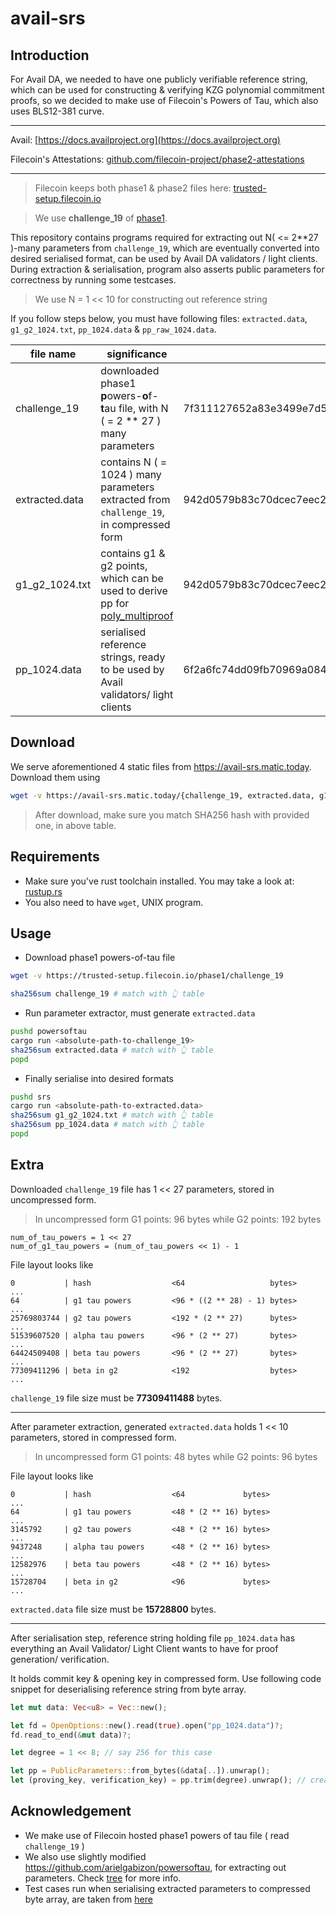 # avail-srs

## Introduction

For Avail DA, we needed to have one publicly verifiable reference string, which can be used for constructing & verifying KZG polynomial commitment proofs, so we decided to make use of Filecoin's Powers of Tau, which also uses BLS12-381 curve.

---

Avail: [https://docs.availproject.org](https://docs.availproject.org)

Filecoin's Attestations: [github.com/filecoin-project/phase2-attestations](https://github.com/filecoin-project/phase2-attestations)

---

> Filecoin keeps both phase1 & phase2 files here: [trusted-setup.filecoin.io](https://trusted-setup.filecoin.io/)

> We use **challenge_19** of [phase1](https://trusted-setup.filecoin.io/phase1).

This repository contains programs required for extracting out N( <= 2**27 )-many parameters from `challenge_19`, which are eventually converted into desired serialised format, can be used by Avail DA validators / light clients. During extraction & serialisation, program also asserts public parameters for correctness by running some testcases. 

> We use N = 1 << 10 for constructing out reference string

If you follow steps below, you must have following files: `extracted.data`, `g1_g2_1024.txt`, `pp_1024.data` & `pp_raw_1024.data`.

file name | significance | sha256
--- | --- | ---
challenge_19 | downloaded phase1 **p**owers-**o**f-**t**au file, with N ( = 2 ** 27 ) many parameters | 7f311127652a83e3499e7d5e6c9a3dd78f6cb4bd27ea9ce8c1af3818a97adc8f
extracted.data | contains N ( = 1024 ) many parameters extracted from `challenge_19`, in compressed form | 942d0579b83c70dcec7eec2075ff5a13ff7d72a99c21bbcb96a4a1c1865d71fd
g1_g2_1024.txt | contains g1 & g2 points, which can be used to derive pp for [poly_multiproof](https://github.com/availproject/poly-multiproof/releases/tag/v0.0.1) | 942d0579b83c70dcec7eec2075ff5a13ff7d72a99c21bbcb96a4a1c1865d71fd
pp_1024.data | serialised reference strings, ready to be used by Avail validators/ light clients | 6f2a6fc74dd09fb70969a0843ca9fa971c26f224cb2bf11ce18d3c9c2b385a84

## Download

We serve aforementioned 4 static files from https://avail-srs.matic.today. Download them using

```bash
wget -v https://avail-srs.matic.today/{challenge_19, extracted.data, g1_g2_1024.txt, pp_1024.data}
```

> After download, make sure you match SHA256 hash with provided one, in above table.

## Requirements

- Make sure you've rust toolchain installed. You may take a look at: [rustup.rs](https://rustup.rs/)
- You also need to have `wget`, UNIX program.

## Usage

- Download phase1 powers-of-tau file

```bash
wget -v https://trusted-setup.filecoin.io/phase1/challenge_19

sha256sum challenge_19 # match with 👆 table
```

- Run parameter extractor, must generate `extracted.data`

```bash
pushd powersoftau
cargo run <absolute-path-to-challenge_19>
sha256sum extracted.data # match with 👆 table
popd
```

- Finally serialise into desired formats

```bash
pushd srs
cargo run <absolute-path-to-extracted.data>
sha256sum g1_g2_1024.txt # match with 👆 table
sha256sum pp_1024.data # match with 👆 table
popd
```

## Extra

Downloaded `challenge_19` file has 1 << 27 parameters, stored in uncompressed form.

> In uncompressed form G1 points: 96 bytes while G2 points: 192 bytes

```python3
num_of_tau_powers = 1 << 27
num_of_g1_tau_powers = (num_of_tau_powers << 1) - 1
```

File layout looks like

```
0           | hash                  <64                   bytes>
...
64          | g1 tau powers         <96 * ((2 ** 28) - 1) bytes>
...
25769803744 | g2 tau powers         <192 * (2 ** 27)      bytes>
...
51539607520 | alpha tau powers      <96 * (2 ** 27)       bytes>
...
64424509408 | beta tau powers       <96 * (2 ** 27)       bytes>
...
77309411296 | beta in g2            <192                  bytes>
...
```

`challenge_19` file size must be **77309411488** bytes.

---

After parameter extraction, generated `extracted.data` holds 1 << 10 parameters, stored in compressed form.

> In uncompressed form G1 points: 48 bytes while G2 points: 96 bytes

File layout looks like

```
0           | hash                  <64             bytes>
...
64          | g1 tau powers         <48 * (2 ** 16) bytes>
...
3145792     | g2 tau powers         <48 * (2 ** 16) bytes>
...
9437248     | alpha tau powers      <48 * (2 ** 16) bytes>
...
12582976    | beta tau powers       <48 * (2 ** 16) bytes>
...
15728704    | beta in g2            <96             bytes>
...
```

`extracted.data` file size must be **15728800** bytes.

---

After serialisation step, reference string holding file `pp_1024.data` has everything an Avail Validator/ Light Client wants to have for proof generation/ verification.

It holds commit key & opening key in compressed form. Use following code snippet for deserialising reference string from byte array.

```rust
let mut data: Vec<u8> = Vec::new();

let fd = OpenOptions::new().read(true).open("pp_1024.data")?;
fd.read_to_end(&mut data)?;

let degree = 1 << 8; // say 256 for this case

let pp = PublicParameters::from_bytes(&data[..]).unwrap();
let (proving_key, verification_key) = pp.trim(degree).unwrap(); // create/ verify proofs !
```

## Acknowledgement

- We make use of Filecoin hosted phase1 powers of tau file ( read `challenge_19` )
- We also use slightly modified https://github.com/arielgabizon/powersoftau, for extracting out parameters. Check [tree](./powersoftau) for more info.
- Test cases run when serialising extracted parameters to compressed byte array, are taken from [here](https://github.com/dusk-network/plonk/blob/36ee6cb1dd8973d7bccddcad688a8d7eec2fbb9f/src/commitment_scheme/kzg10/key.rs#L331-L465)
